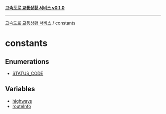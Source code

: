 [**고속도로 교통상황 서비스 v0.1.0**](../README.md)

***

[고속도로 교통상황 서비스](../modules.md) / constants

# constants

## Enumerations

- [STATUS\_CODE](enumerations/STATUS_CODE.md)

## Variables

- [highways](variables/highways.md)
- [routeInfo](variables/routeInfo.md)
